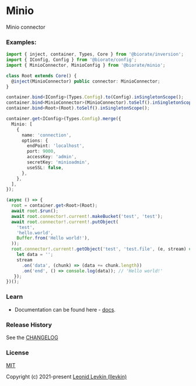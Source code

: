 # Minio

Minio connector

### Examples:

```ts
import { inject, container, Types, Core } from '@biorate/inversion';
import { IConfig, Config } from '@biorate/config';
import { MinioConnector, MinioConfig } from '@biorate/minio';

class Root extends Core() {
  @inject(MinioConnector) public connector: MinioConnector;
}

container.bind<IConfig>(Types.Config).to(Config).inSingletonScope();
container.bind<MinioConnector>(MinioConnector).toSelf().inSingletonScope();
container.bind<Root>(Root).toSelf().inSingletonScope();

container.get<IConfig>(Types.Config).merge({
  Minio: [
    {
      name: 'connection',
      options: {
        endPoint: 'localhost',
        port: 9000,
        accessKey: 'admin',
        secretKey: 'minioadmin',
        useSSL: false,
      },
    },
  ],
});

(async () => {
  root = container.get<Root>(Root);
  await root.$run();
  await root.connector!.current!.makeBucket('test', 'test');
  await root.connector!.current!.putObject(
    'test',
    'hello.world',
    Buffer.from('Hello world!'),
  ));
  root.connector!.current!.getObject('test', 'test.file', (e, stream) => {
    let data = '';
    stream
      .on('data', (chunk) => (data += chunk.length))
      .on('end', () => console.log(data)); // 'Hello world!'
   });
})();
```

### Learn

- Documentation can be found here - [docs](https://biorate.github.io/core/modules/minio.html).

### Release History

See the [CHANGELOG](https://github.com/biorate/core/blob/master/packages/%40biorate/minio/CHANGELOG.md)

### License

[MIT](https://github.com/biorate/core/blob/master/packages/%40biorate/minio/LICENSE)

Copyright (c) 2021-present [Leonid Levkin (llevkin)](mailto:llevkin@yandex.ru)
